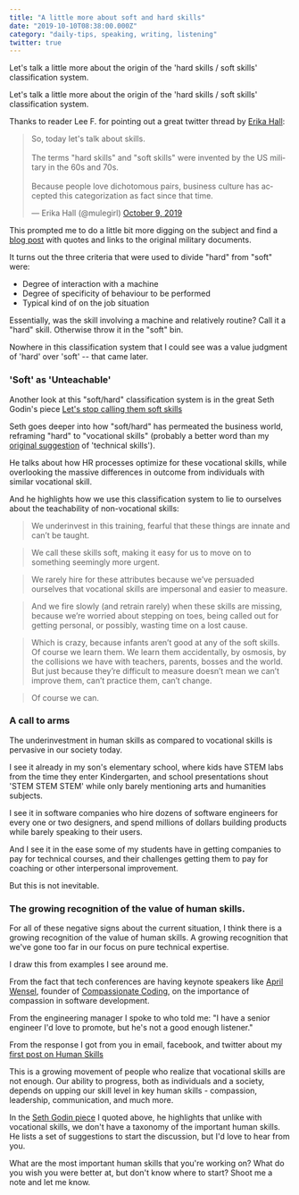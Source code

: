 ```yaml
---
title: "A little more about soft and hard skills"
date: "2019-10-10T08:38:00.000Z"
category: "daily-tips, speaking, writing, listening"
twitter: true
---
```


Let's talk a little more about the origin of the 'hard skills / soft skills' classification system.

<!-- more --> 

Let's talk a little more about the origin of the 'hard skills / soft skills' classification system.

Thanks to reader Lee F. for pointing out a great twitter thread by [Erika Hall](https://twitter.com/mulegirl):

<blockquote class="twitter-tweet"><p lang="en" dir="ltr">So, today let&#39;s talk about skills. <br><br>The terms &quot;hard skills&quot; and &quot;soft skills&quot; were invented by the US military in the 60s and 70s. <br><br>Because people love dichotomous pairs, business culture has accepted this categorization as fact since that time.</p>&mdash; Erika Hall (@mulegirl) <a href="https://twitter.com/mulegirl/status/1181966812990164993?ref_src=twsrc%5Etfw">October 9, 2019</a></blockquote>

This prompted me to do a little bit more digging on the subject and find a [blog post](https://code.joejag.com/2018/the-origin-of-soft-skills.html) with quotes and links to the original military documents.

It turns out the three criteria that were used to divide "hard" from "soft" were:

* Degree of interaction with a machine
* Degree of specificity of behaviour to be performed
* Typical kind of on the job situation

Essentially, was the skill involving a machine and relatively routine? Call it a "hard" skill. Otherwise throw it in the "soft" bin.

Nowhere in this classification system that I could see was a value judgment of 'hard' over 'soft' -- that came later.

### 'Soft' as 'Unteachable'

Another look at this "soft/hard" classification system is in the great Seth Godin's piece [Let's stop calling them soft skills](https://itsyourturnblog.com/lets-stop-calling-them-soft-skills-9cc27ec09ecb)

Seth goes deeper into how "soft/hard" has permeated the business world, reframing "hard" to "vocational skills" (probably a better word than my [original suggestion](https://www.speakwritelisten.com/blog/10-8-human-skills-are-not-soft-skills) of 'technical skills').

He talks about how HR processes optimize for these vocational skills, while overlooking the massive differences in outcome from individuals with similar vocational skill.

And he highlights how we use this classification system to lie to ourselves about the teachability of non-vocational skills:

> We underinvest in this training, fearful that these things are innate and can’t be taught.

>	We call these skills soft, making it easy for us to move on to something seemingly more urgent.

> We rarely hire for these attributes because we’ve persuaded ourselves that vocational skills are impersonal and easier to measure.

> And we fire slowly (and retrain rarely) when these skills are missing, because we’re worried about stepping on toes, being called out for getting personal, or possibly, wasting time on a lost cause.

> Which is crazy, because infants aren’t good at any of the soft skills. Of course we learn them. We learn them accidentally, by osmosis, by the collisions we have with teachers, parents, bosses and the world. But just because they’re difficult to measure doesn’t mean we can’t improve them, can’t practice them, can’t change.

> Of course we can.

### A call to arms

The underinvestment in human skills as compared to vocational skills is pervasive in our society today.

I see it already in my son's elementary school, where kids have STEM labs from the time they enter Kindergarten, and school presentations shout 'STEM STEM STEM' while only barely mentioning arts and humanities subjects.

I see it in software companies who hire dozens of software engineers for every one or two designers, and spend millions of dollars building products while barely speaking to their users.

And I see it in the ease some of my students have in getting companies to pay for technical courses, and their challenges getting them to pay for coaching or other interpersonal improvement.

But this is not inevitable.

### The growing recognition of the value of human skills.

For all of these negative signs about the current situation, I think there is a growing recognition of the value of human skills. A growing recognition that we've gone too far in our focus on pure technical expertise.

I draw this from examples I see around me.

From the fact that tech conferences are having keynote speakers like [April Wensel](https://twitter.com/aprilwensel), founder of [Compassionate Coding](https://compassionatecoding.com/), on the importance of compassion in software development.

From the engineering manager I spoke to who told me: "I have a senior engineer I'd love to promote, but he's not a good enough listener."

From the response I got from you in email, facebook, and twitter about my [first post on Human Skills](https://www.speakwritelisten.com/blog/10-8-human-skills-are-not-soft-skills)

This is a growing movement of people who realize that vocational skills are not enough. Our ability to progress, both as individuals and a society, depends on upping our skill level in key human skills - compassion, leadership, communication, and much more.

In the [Seth Godin piece](https://itsyourturnblog.com/lets-stop-calling-them-soft-skills-9cc27ec09ecb) I quoted above, he highlights that unlike with vocational skills, we don't have a taxonomy of the important human skills. He lists a set of suggestions to start the discussion, but I'd love to hear from you. 

What are the most important human skills that you're working on? What do you wish you were better at, but don't know where to start? Shoot me a note and let me know.
